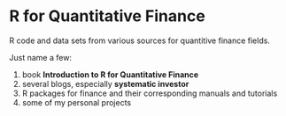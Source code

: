 R for Quantitative Finance
=========================
R code and data sets from various sources for quantitive finance fields.

Just name a few:  
1. book **Introduction to R for Quantitative Finance**  
2. several blogs, especially **systematic investor**  
3. R packages for finance and their corresponding manuals and tutorials  
4. some of my personal projects  
